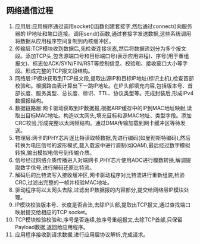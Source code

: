 ## 网络通信过程

1. 应用层:应用程序通过调用socket()函数创建套接字,然后通过connect()向服务器的 IP地址和端口连接。调用send()函数,通过套接字发送数据,这些系统调用将数据从应用程序空间复制到内核缓冲区。
2. 传输层:TCP模块收到数据后,先检查连接状态,然后将数据流划分为多个报文段。添加TCP头,包含源端口号和目标端口号(表示应用进程)、序号(用于重组报文)、标志位ACK/SYN/FIN/RST等控制信息、校验和、接收窗口大小等字段。形成完整的TCP报文段结构。
3. 网络层:IP模块获取到TCP报文段,提取出源IP和目标IP地址(标识主机),检查首部校验和。根据路由表计算出下一跳IP地址。在IP头部填充内容,包括版本号、首部长度、服务类型、总长度、标识、TTL、协议类型等。完成封装后,形成IPv4数据报结构。
4. 数据链路层:网卡驱动获取到IP数据报,根据ARP缓存中的IP到MAC地址映射,读取出目标MAC地址。构造以太网头,填充目标和源MAC地址、类型字段。添加CRC校验,形成完整以太网帧结构。通过DMA传输加载到网卡缓冲区等待发送。
5. 物理层:网卡的PHY芯片逐比特读取帧数据,先进行编码(如曼彻斯特编码),然后转换为电压信号的波形模式,载入载波中进行调制(如QAM),最后经过数字模拟转换,输出模拟电信号到传输介质。
6. 信号经过网络介质传播进入对端网卡,PHY芯片使用ADC进行模数转换,解调提取数字信号,进行解码还原比特流。
7. 解码后的比特流写入接收缓冲区,网卡驱动程序对比特流进行重新组装,检验CRC,过滤出完整的一帧并校验MAC地址。
8. 驱动程序将以太网头去除,过滤出IP数据报的内容部分,提交给网络层IP模块处理。
9. IP模块校验版本号、长度是否合法,去除IP头部,提取出TCP报文,通过查找端口映射提交给相应的TCP socket。
10. TCP模块检验校验和,序号是否连续,按序号重组报文,去除TCP首部,只保留Payload数据,返回给应用程序。
11. 应用程序接收到请求数据,进行应用层协议解析,完成请求。